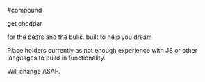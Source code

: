 #compound

get cheddar

for the bears and the bulls. built to help you dream

Place holders currently as not enough experience with JS or other languages to build in functionality.

Will change ASAP.

